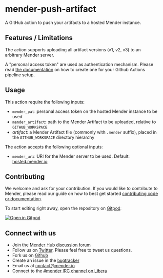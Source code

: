 # mender-push-artifact

A GitHub action to push your artifacts to a hosted Mender instance.

## Features / Limitations

The action supports uploading all artifact versions (v1, v2, v3) to an arbitrary Mender server.

A "personal access token" are used as authentication mechanism. Please read [the documentation](https://docs.mender.io/server-integration/using-the-apis#personal-access-tokens) on how to create one for your Github Actions pipeline setup.

## Usage

This action require the following inputs:

- `mender_pat`: personal access token on the hosted Mender instance to be used
- `mender_artifact`: path to the Mender Artifact to be uploaded, relative to `GITHUB_WORKSPACE`
- *artifact*: a Mender Artifact file (commonly with `.mender` suffix), placed in the `GITHUB_WORKSPACE` directory hierarchy

The action accepts the following optional inputs:

- `mender_uri`: URI for the Mender server to be used. Default: [hosted.mender.io](https://hosted.mender.io)

## Contributing

We welcome and ask for your contribution. If you would like to contribute to
Mender, please read our guide on how to best get started [contributing code or
documentation](https://github.com/mendersoftware/mender/blob/master/CONTRIBUTING.md).

To start editing right away, open the repository on [Gitpod](https://gitpod.io):

[![Open in Gitpod](https://gitpod.io/button/open-in-gitpod.svg)](https://gitpod.io/#https://github.com/TheYoctoJester/mender-push-artifact)

## Connect with us

* Join the [Mender Hub discussion forum](https://hub.mender.io)
* Follow us on [Twitter](https://twitter.com/mender_io). Please
  feel free to tweet us questions.
* Fork us on [Github](https://github.com/mendersoftware)
* Create an issue in the [bugtracker](https://northerntech.atlassian.net/projects/MEN)
* Email us at [contact@mender.io](mailto:contact@mender.io)
* Connect to the [#mender IRC channel on Libera](https://web.libera.chat/?#mender)
